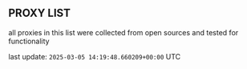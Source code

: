 ## PROXY LIST

all proxies in this list were collected from open sources and tested for functionality

last update: `2025-03-05 14:19:48.660209+00:00` UTC